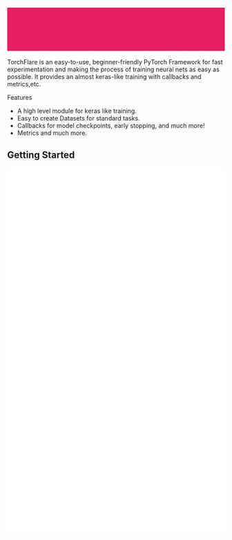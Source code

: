 ![A picture of a cat](./static/images/TorchFlare.gif)

TorchFlare is an easy-to-use, beginner-friendly PyTorch Framework for fast experimentation
and making the process of training neural nets as easy as possible. It provides an almost
keras-like training with callbacks and metrics,etc.

Features

* A high level module for keras like training.
* Easy to create Datasets for standard tasks.
* Callbacks for model checkpoints, early stopping, and much more!
* Metrics and much more.

## Getting Started

![image](./static/images/front_code.svg)
